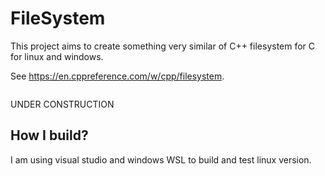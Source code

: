 # FileSystem

This project aims to create something very similar of C++ filesystem for C for linux and windows.

See https://en.cppreference.com/w/cpp/filesystem.

```c

```

UNDER CONSTRUCTION

## How I build?

I am using visual studio and windows WSL to build and test linux version.

